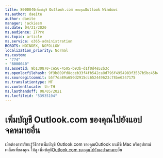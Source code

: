 ```yaml
---
title: 8000040เพิ่มบัญชี Outlook.com ของคุณOutlook Windows
ms.author: daeite
author: daeite
manager: jackiesm
ms.date: 04/21/2020
ms.audience: ITPro
ms.topic: article
ms.service: o365-administration
ROBOTS: NOINDEX, NOFOLLOW
localization_priority: Normal
ms.custom:
- "774"
- "8000040"
ms.assetid: 9b130870-ce56-4505-b93b-d1f0d4e52b3c
ms.openlocfilehash: 9f9b809fd8cceb33f4fb542ca8d796f4954983f3537b5bc45b47a68b96f999b6
ms.sourcegitcommit: b5f7da89a650d2915dc652449623c78be6247175
ms.translationtype: MT
ms.contentlocale: th-TH
ms.lasthandoff: 08/05/2021
ms.locfileid: "53935104"
---
```

# <a name="add-your-outlookcom-account-to-another-mail-app"></a>เพิ่มบัญชี Outlook.com ของคุณไปยังแอปจดหมายอื่น

เมื่อต้องการเรียนรู้วิธีการเพิ่มบัญชี Outlook.com ของคุณOutlook บนพีซี Mac หรืออุปกรณ์เคลื่อนที่ของคุณ ให้ดู เพิ่มบัญชี[Outlook.com ของคุณไปยังแอปจดหมาย](https://support.office.com/article/73f3b178-0009-41ae-aab1-87b80fa94970?wt.mc_id=Office_Outlook_com_Alchemy)อื่น
  